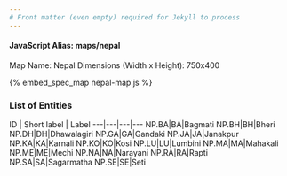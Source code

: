 ```yaml
---
# Front matter (even empty) required for Jekyll to process
---
```


#### JavaScript Alias: maps/nepal

Map Name: Nepal
Dimensions (Width x Height): 750x400



{% embed_spec_map nepal-map.js %}

### List of Entities

ID | Short label | Label
---|---|---|---
NP.BA|BA|Bagmati
NP.BH|BH|Bheri
NP.DH|DH|Dhawalagiri
NP.GA|GA|Gandaki
NP.JA|JA|Janakpur
NP.KA|KA|Karnali
NP.KO|KO|Kosi
NP.LU|LU|Lumbini
NP.MA|MA|Mahakali
NP.ME|ME|Mechi
NP.NA|NA|Narayani
NP.RA|RA|Rapti
NP.SA|SA|Sagarmatha
NP.SE|SE|Seti

